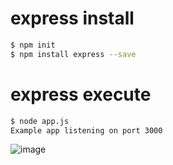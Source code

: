 # express install

```sh
$ npm init
$ npm install express --save
```

# express execute

```sh
$ node app.js
Example app listening on port 3000
```

![image](https://github.com/ScheduFlow/express/assets/62015109/63db2e35-f96f-4831-955b-4710cd2a3ab9)
